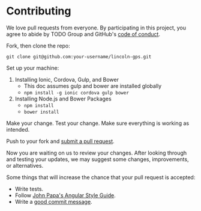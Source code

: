 
[//]: # (CONTRIBUTING.md)

# Contributing

We love pull requests from everyone. By participating in this project, you
agree to abide by TODO Group and GitHub's [code of conduct].

[code of conduct]: http://todogroup.org/opencodeofconduct/

Fork, then clone the repo:

    git clone git@github.com:your-username/lincoln-gps.git

Set up your machine:

   1. Installing Ionic, Cordova, Gulp, and Bower
      * This doc assumes gulp and bower are installed globally
      * `npm install -g ionic cordova gulp bower`
   2. Installing Node.js and Bower Packages
      * `npm install`
      * `bower install`

Make your change. Test your change. Make sure everything is working as intended.

Push to your fork and [submit a pull request][pr].

[pr]: https://github.com/LincolnTechOpenSource/lincoln-gps/compare

Now you are waiting on us to review your changes. After looking through and testing
your updates, we may suggest some changes, improvements, or alternatives.

Some things that will increase the chance that your pull request is accepted:

* Write tests.
* Follow [John Papa's Angular Style Guide][style].
* Write a [good commit message][commit].

[style]: https://github.com/johnpapa/angular-styleguide/blob/master/a1/README.md
[commit]: http://tbaggery.com/2008/04/19/a-note-about-git-commit-messages.html